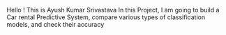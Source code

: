 Hello ! This is Ayush Kumar Srivastava
In this Project, I am going to build a Car rental Predictive System, compare various types of classification models, and check their accuracy
